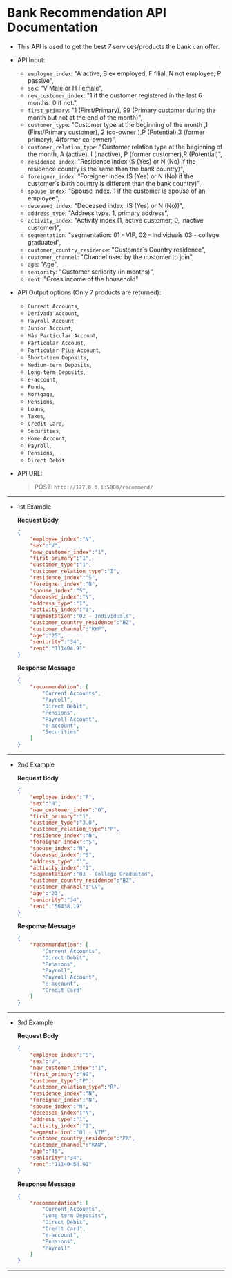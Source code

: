 # Bank Recommendation API Documentation

- This API is used to get the best *7* services/products the bank can offer.
- API Input:
    - `employee_index`: "A active, B ex employed, F filial, N not employee, P passive",
    - `sex`: "V Male or H Female",
    - `new_customer_index`: "1 if the customer registered in the last 6 months. 0 if not.",
    - `first_primary`: "1 (First/Primary), 99 (Primary customer during the month but not at the end of the month)",
    - `customer_type`: "Customer type at the beginning of the month ,1 (First/Primary customer), 2 (co-owner ),P (Potential),3 (former primary), 4(former co-owner)",
    - `customer_relation_type`: "Customer relation type at the beginning of the month, A (active), I (inactive), P (former customer),R (Potential)",
    - `residence_index`: "Residence index (S (Yes) or N (No) if the residence country is the same than the bank country)",
    - `foreigner_index`: "Foreigner index (S (Yes) or N (No) if the customer`s birth country is different than the bank country)",
    - `spouse_index`: "Spouse index. 1 if the customer is spouse of an employee",
    - `deceased_index`: "Deceased index. (S (Yes) or N (No))",
    - `address_type`: "Address type. 1, primary address",
    - `activity_index`: "Activity index (1, active customer; 0, inactive customer)",
    - `segmentation`: "segmentation: 01 - VIP, 02 - Individuals 03 - college graduated",
    - `customer_country_residence`: "Customer`s Country residence",
    - `customer_channel`: "Channel used by the customer to join",
    - `age`: "Age",
    - `seniority`: "Customer seniority (in months)",
    - `rent`: "Gross income of the household"

- API Output options (Only 7 products are returned):
    - `Current Accounts`, 
    - `Derivada Account`, 
    - `Payroll Account`, 
    - `Junior Account`, 
    - `Más Particular Account`, 
    - `Particular Account`, 
    - `Particular Plus Account`, 
    - `Short-term Deposits`, 
    - `Medium-term Deposits`, 
    - `Long-term Deposits`, 
    - `e-account`,
    - `Funds`, 
    - `Mortgage`, 
    - `Pensions`, 
    - `Loans`, 
    - `Taxes`, 
    - `Credit Card`, 
    - `Securities`, 
    - `Home Account`, 
    - `Payroll`, 
    - `Pensions`, 
    - `Direct Debit`

- API URL:
    > POST: `http://127.0.0.1:5000/recommend/`

------

- 1st Example

    **Request Body**
    ```json
    {
        "employee_index":"N",
        "sex":"V",
        "new_customer_index":"1",
        "first_primary":"1",
        "customer_type":"1",
        "customer_relation_type":"I",
        "residence_index":"S",
        "foreigner_index":"N",
        "spouse_index":"S",
        "deceased_index":"N",
        "address_type":"1",
        "activity_index":"1",
        "segmentation":"02 - Individuals",
        "customer_country_residence":"BZ",
        "customer_channel":"KHP",
        "age":"25",
        "seniority":"34",
        "rent":"111404.91"
    }
    ```

    **Response Message**
    ```json
    {
        "recommendation": [
            "Current Accounts",
            "Payroll",
            "Direct Debit",
            "Pensions",
            "Payroll Account",
            "e-account",
            "Securities"
        ]
    }
    ```

------

- 2nd Example

    **Request Body**
    ```json
    {
        "employee_index":"F",
        "sex":"H",
        "new_customer_index":"0",
        "first_primary":"1",
        "customer_type":"3.0",
        "customer_relation_type":"P",
        "residence_index":"N",
        "foreigner_index":"S",
        "spouse_index":"N",
        "deceased_index":"S",
        "address_type":"1",
        "activity_index":"1",
        "segmentation":"03 - College Graduated",
        "customer_country_residence":"BZ",
        "customer_channel":"LV",
        "age":"23",
        "seniority":"34",
        "rent":"56438.19"
    }
    ```

    **Response Message**
    ```json
    {
        "recommendation": [
            "Current Accounts",
            "Direct Debit",
            "Pensions",
            "Payroll",
            "Payroll Account",
            "e-account",
            "Credit Card"
        ]
    }
    ```

------

- 3rd Example

    **Request Body**
    ```json
    {
        "employee_index":"S",
        "sex":"V",
        "new_customer_index":"1",
        "first_primary":"99",
        "customer_type":"P",
        "customer_relation_type":"R",
        "residence_index":"N",
        "foreigner_index":"N",
        "spouse_index":"N",
        "deceased_index":"N",
        "address_type":"1",
        "activity_index":"1",
        "segmentation":"01 - VIP",
        "customer_country_residence":"PR",
        "customer_channel":"KAN",
        "age":"45",
        "seniority":"34",
        "rent":"11140454.91"
    }
    ```

    **Response Message**
    ```json
   {
        "recommendation": [
            "Current Accounts",
            "Long-term Deposits",
            "Direct Debit",
            "Credit Card",
            "e-account",
            "Pensions",
            "Payroll"
        ]
    }
    ```

------


